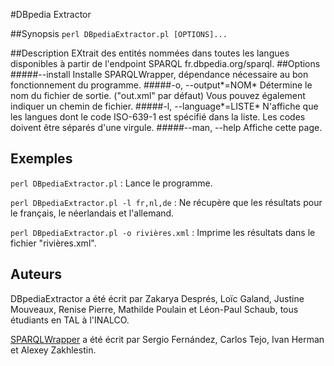 #DBpedia Extractor

##Synopsis
`perl DBpediaExtractor.pl [OPTIONS]...`

##Description
EXtrait des entités nommées dans toutes les langues disponibles à partir de l'endpoint SPARQL fr.dbpedia.org/sparql.
##Options
#####--install
  Installe SPARQLWrapper, dépendance nécessaire au bon fonctionnement du programme.
#####-o, --output*=NOM*
  Détermine le nom du fichier de sortie. ("out.xml" par défaut)
  Vous pouvez également indiquer un chemin de fichier.
#####-l, --language*=LISTE*
  N'affiche que les langues dont le code ISO-639-1 est spécifié dans la liste.
  Les codes doivent être séparés d'une virgule.
#####--man, --help
  Affiche cette page.

## Exemples
`perl DBpediaExtractor.pl` : Lance le programme.

`perl DBpediaExtractor.pl -l fr,nl,de` : Ne récupère que les résultats pour le français, le néerlandais et l'allemand.

`perl DBpediaExtractor.pl -o rivières.xml` : Imprime les résultats dans le fichier "rivières.xml".
## Auteurs
DBpediaExtractor a été écrit par Zakarya Després, Loïc Galand, Justine Mouveaux, Renise Pierre, Mathilde Poulain et Léon-Paul Schaub, tous étudiants en TAL à l'INALCO.

[SPARQLWrapper](https://rdflib.github.io/sparqlwrapper/) a été écrit par Sergio Fernández, Carlos Tejo, Ivan Herman et Alexey Zakhlestin.
